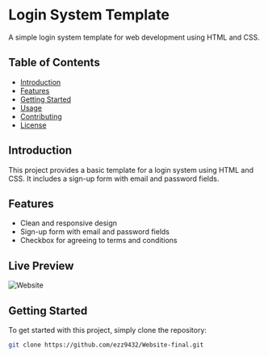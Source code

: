 # Login System Template

A simple login system template for web development using HTML and CSS.

## Table of Contents

- [Introduction](#introduction)
- [Features](#features)
- [Getting Started](#getting-started)
- [Usage](#usage)
- [Contributing](#contributing)
- [License](#license)

## Introduction

This project provides a basic template for a login system using HTML and CSS. It includes a sign-up form with email and password fields.

## Features

- Clean and responsive design
- Sign-up form with email and password fields
- Checkbox for agreeing to terms and conditions

## Live Preview

![Website](https://img.shields.io/website?url=https%3A%2F%2Fgithub.com%2Fezz9432%2FWebsite-final.git)

## Getting Started

To get started with this project, simply clone the repository:

```bash
git clone https://github.com/ezz9432/Website-final.git
